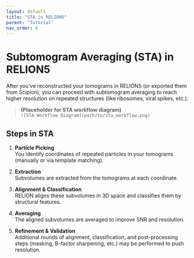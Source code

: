 ```yaml
---
layout: default
title: "STA in RELION5"
parent: "Tutorial"
nav_order: 4
---
```


# Subtomogram Averaging (STA) in RELION5

After you’ve reconstructed your tomograms in RELION5 (or exported them from Scipion), you can proceed with subtomogram 
averaging to reach higher resolution on repeated structures (like ribosomes, viral spikes, etc.).

> **(Placeholder for STA workflow diagram)**  
> `![STA Workflow Diagram](path/to/sta_workflow.png)`

## Steps in STA

1. **Particle Picking**  
   You identify coordinates of repeated particles in your tomograms (manually or via template matching).  

2. **Extraction**  
   Subvolumes are extracted from the tomograms at each coordinate.  

3. **Alignment & Classification**  
   RELION aligns these subvolumes in 3D space and classifies them by structural features.

4. **Averaging**  
   The aligned subvolumes are averaged to improve SNR and resolution.  

5. **Refinement & Validation**  
   Additional rounds of alignment, classification, and post-processing steps (masking, B-factor sharpening, etc.) may be 
   performed to push resolution.


